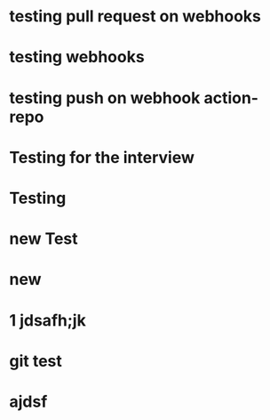 # testing pull request on webhooks
# testing webhooks
# testing push on webhook action-repo
# Testing for the interview
# Testing
# new Test
# new 
# 1 jdsafh;jk
# git test
# ajdsf 
